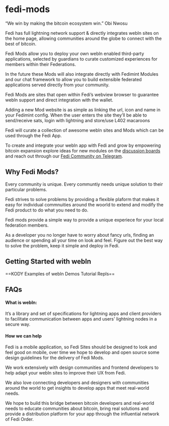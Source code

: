 # fedi-mods

“We win by making the bitcoin ecosystem win.” Obi Nwosu 

Fedi has full lightning network support & directly integrates webln sites on the home page, allowing communities around the globe to connect with the best of bitcoin. 

Fedi Mods allow you to deploy your own webln enabled third-party applications, selected by guardians to curate customized experiences for members within their Federations. 

In the future these Mods will also integrate directly with Fedimint Modules and our chat framework to allow you to build extensible federated applications served directly from your community. 

Fedi Mods are sites that open within Fedi’s webview browser to guarantee webln support and direct integration with the wallet. 

Adding a new Mod website is as simple as linking the url, icon and name in your Fedimint config.  When the user enters the site they’ll be able to send/receive sats, login with lightning and store/use L402 macaroons

Fedi will curate a collection of awesome webln sites and Mods which can be used through the Fedi App. 

To create and integrate your webln app with Fedi and grow by empowering bitcoin expansion explore ideas for new modules on the [discussion boards](https://github.com/fedibtc/fedi-mods/discussions) and reach out through our [Fedi Community on Telegram](https://t.me/fedibtc).

## Why Fedi Mods?

Every community is unique. Every communtiy needs unique solution to their particular problems. 

Fedi strives to solve problems by providing a flexible plaform that makes it easy for individual commnuities around the woorld to extend and modify the Fedi product to do what you need to do.

Fedi mods provide a simple way to provide a unique experiece for your local federation members. 

As a developer you no longer have to worry about fancy urls, finding an audience or spending all your time on look and feel. Figure out the best way to solve the problem, keep it simple and deploy in Fedi. 

## Getting Started with webln
==KODY Examples of webln Demos Tutorial Repls==

## FAQs

#### What is webln:  
It’s a library and set of specifications for lightning apps and client providers to facilitate communication between apps and users' lightning nodes in a secure way.

#### How we can help
Fedi is a mobile application, so Fedi Sites should be designed to look and feel good on mobile, over time we hope to develop and open source some design guidelines for the delivery of Fedi Mods. 

We work extensively with design communities and frontend developers to help adapt your webln sites to improve their UX from Fedi. 

We also love connecting developers and designers with communities around the world to get insights to develop apps that meet real-world needs. 

We hope to build this bridge between bitcoin developers and real-world needs to educate communities about bitcoin, bring real solutions and provide a distribution platform for your app through the influential network of Fedi Order.





